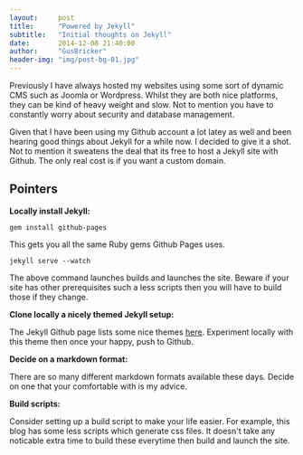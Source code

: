```yaml
---
layout:     post
title:      "Powered by Jekyll"
subtitle:   "Initial thoughts on Jekyll"
date:       2014-12-08 21:40:00
author:     "GusBricker"
header-img: "img/post-bg-01.jpg"
---
```


Previously I have always hosted my websites using some sort of dynamic CMS such as Joomla or Wordpress. Whilst they are both nice platforms, they
can be kind of heavy weight and slow. Not to mention you have to constantly worry about security and database management.

Given that I have been using my Github account a lot latey as well and been hearing good things about Jekyll for a while now. I decided to give
it a shot. Not to mention it sweatens the deal that its free to host a Jekyll site with Github. The only real cost is if you want a custom domain.

Pointers
--------

**Locally install Jekyll:**

    gem install github-pages

This gets you all the same Ruby gems Github Pages uses.

    jekyll serve --watch

The above command launches builds and launches the site. Beware if your site has other prerequisites such a less scripts then you will have to build
those if they change.

**Clone locally a nicely themed Jekyll setup:** 

The Jekyll Github page lists some nice themes [here](https://github.com/jekyll/jekyll/wiki/Themes). Experiment locally with this theme then once your happy, push to Github.

**Decide on a markdown format:**

There are so many different markdown formats available these days. Decide on one that your comfortable with is my advice.

**Build scripts:**

Consider setting up a build script to make your life easier. For example, this blog has some less scripts which generate css files. It doesn't take any noticable extra time to
build these everytime then build and launch the site.
